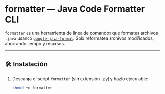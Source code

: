 # formatter — Java Code Formatter CLI

`formatter` es una herramienta de línea de comandos que formatea archivos `.java` usando [`google-java-format`](https://github.com/google/google-java-format). Solo reformatea archivos modificados, ahorrando tiempo y recursos.

---

## 🛠 Instalación

1. Descarga el script `formatter` (sin extensión `.py`) y hazlo ejecutable:

   ```bash
   chmod +x formatter
